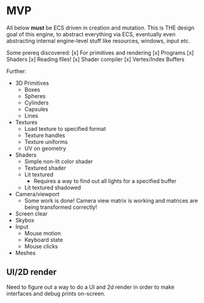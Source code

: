 # MVP
All below **must** be ECS driven in creation and mutation. This is THE design goal of this engine,
to abstract everything via ECS, eventually even abstracting internal engine-level stuff like resources, windows, input etc.

Some prereq discovered:
[x] For primitives and rendering
    [x] Programs
        [x] Shaders
            [x] Reading files!
            [x] Shader compiler
    [x] Vertex/Index Buffers

Further:

* 3D Primitives
    + Boxes
    * Spheres
    * Cylinders
    * Capsules
    * Lines
* Textures
    * Load texture to specified format
    * Texture handles
    * Texture uniforms
    * UV on geometry
* Shaders
    + Simple non-lit color shader
    * Textured shader
    * Lit textured
        * Requires a way to find out all lights for a specified buffer
    * Lit textured shadowed
* Camera/viewport
    + Some work is done! Camera view matrix is working and matrices are being transformed correctly!
* Screen clear
* Skybox
* Input
    + Mouse motion
    + Keyboard state
    * Mouse clicks
* Meshes

## UI/2D render
Need to figure out a way to do a UI and 2d render in order to make interfaces and debug
prints on-screen.
